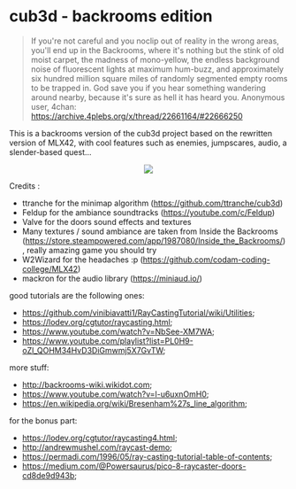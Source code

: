 # cub3d - backrooms edition

> If you're not careful and you noclip out of reality in the wrong areas, you'll end up in the Backrooms, where it's nothing but the stink of old moist carpet, the madness of mono-yellow, the endless background noise of fluorescent lights at maximum hum-buzz, and approximately six hundred million square miles of randomly segmented empty rooms to be trapped in.
> God save you if you hear something wandering around nearby, because it's sure as hell it has heard you.
Anonymous user, 4chan: <https://archive.4plebs.org/x/thread/22661164/#22666250>

This is a backrooms version of the cub3d project based on the rewritten version of MLX42, with cool features such as enemies, jumpscares, audio, a slender-based quest...

<p align="center">
  <img src="https://i.imgur.com/bg3H6uw.png">
</p>

Credits :

- ttranche for the minimap algorithm (https://github.com/ttranche/cub3d)
- Feldup for the ambiance soundtracks (https://youtube.com/c/Feldup)
- Valve for the doors sound effects and textures
- Many textures / sound ambiance are taken from Inside the Backrooms (https://store.steampowered.com/app/1987080/Inside_the_Backrooms/), really amazing game you should try
- W2Wizard for the headaches :p (https://github.com/codam-coding-college/MLX42)
- mackron for the audio library (https://miniaud.io/)

good tutorials are the following ones:
* <https://github.com/vinibiavatti1/RayCastingTutorial/wiki/Utilities>;
* <https://lodev.org/cgtutor/raycasting.html>;
* <https://www.youtube.com/watch?v=NbSee-XM7WA>;
* <https://www.youtube.com/playlist?list=PL0H9-oZl_QOHM34HvD3DiGmwmj5X7GvTW>;

more stuff:
* <http://backrooms-wiki.wikidot.com>;
* <https://www.youtube.com/watch?v=l-u6uxnOmH0>;
* <https://en.wikipedia.org/wiki/Bresenham%27s_line_algorithm>;

for the bonus part:
* <https://lodev.org/cgtutor/raycasting4.html>;
* <http://andrewmushel.com/raycast-demo>;
* <https://permadi.com/1996/05/ray-casting-tutorial-table-of-contents>;
* <https://medium.com/@Powersaurus/pico-8-raycaster-doors-cd8de9d943b>;

